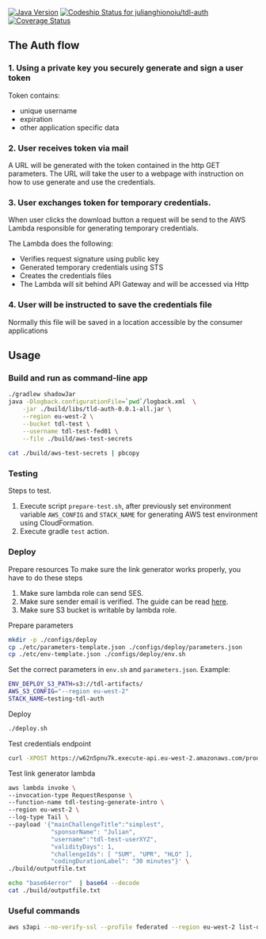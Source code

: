 [![Java Version](http://img.shields.io/badge/Java-1.8-blue.svg)](http://www.oracle.com/technetwork/java/javase/downloads/jdk8-downloads-2133151.html)
[![Codeship Status for julianghionoiu/tdl-auth](https://img.shields.io/codeship/b4770d30-2797-0135-63f7-5ee2fc56bc0c/master.svg)](https://codeship.com/projects/222984)
[![Coverage Status](https://coveralls.io/repos/github/julianghionoiu/tdl-auth/badge.svg?branch=master)](https://coveralls.io/github/julianghionoiu/tdl-auth?branch=master)

## The Auth flow

### 1. Using a private key you securely generate and sign a user token

Token contains:
- unique username
- expiration
- other application specific data
    
### 2. User receives token via mail
 
A URL will be generated with the token contained in the http GET parameters.
The URL will take the user to a webpage with instruction on how to use generate and use the credentials.

### 3. User exchanges token for temporary credentials.

When user clicks the download button a request will be send to the AWS Lambda responsible for generating temporary credentials.

The Lambda does the following:
  - Verifies request signature using public key
  - Generated temporary credentials using STS
  - Creates the credentials files
  - The Lambda will sit behind API Gateway and will be accessed via Http
  
### 4. User will be instructed to save the credentials file

Normally this file will be saved in a location accessible by the consumer applications

## Usage

### Build and run as command-line app
```bash
./gradlew shadowJar
java -Dlogback.configurationFile=`pwd`/logback.xml  \
    -jar ./build/libs/tld-auth-0.0.1-all.jar \
    --region eu-west-2 \
    --bucket tdl-test \
    --username tdl-test-fed01 \
    --file ./build/aws-test-secrets
    
cat ./build/aws-test-secrets | pbcopy
```

### Testing

Steps to test.
1. Execute script `prepare-test.sh`, after previously set environment variable `AWS_CONFIG` and `STACK_NAME` for generating AWS test environment using CloudFormation.
2. Execute gradle `test` action.

### Deploy

Prepare resources
To make sure the link generator works properly, you have to do these steps
1. Make sure lambda role can send SES.
2. Make sure sender email is verified. The guide can be read [here](http://docs.aws.amazon.com/ses/latest/DeveloperGuide/verify-email-addresses.html).
3. Make sure S3 bucket is writable by lambda role.

Prepare parameters
```bash
mkdir -p ./configs/deploy
cp ./etc/parameters-template.json ./configs/deploy/parameters.json
cp ./etc/env-template.json ./configs/deploy/env.sh
```

Set the correct parameters in `env.sh` and `parameters.json`. Example:
```bash
ENV_DEPLOY_S3_PATH=s3://tdl-artifacts/ 
AWS_S3_CONFIG="--region eu-west-2" 
STACK_NAME=testing-tdl-auth 
```

Deploy
```bash
./deploy.sh
```

Test credentials endpoint
```bash
curl -XPOST https://w62n5pnu7k.execute-api.eu-west-2.amazonaws.com/production/verify --data '{"username": "X", "token":"SGVsbG8gV29ybGQh"}'
```

Test link generator lambda
```bash
aws lambda invoke \
--invocation-type RequestResponse \
--function-name tdl-testing-generate-intro \
--region eu-west-2 \
--log-type Tail \
--payload '{"mainChallengeTitle":"simplest", 
            "sponsorName": "Julian", 
            "username":"tdl-test-userXYZ", 
            "validityDays": 1, 
            "challengeIds": [ "SUM", "UPR", "HLO" ],
            "codingDurationLabel": "30 minutes"}' \
./build/outputfile.txt 

echo "base64error"  | base64 --decode
cat ./build/outputfile.txt
```


### Useful commands


```bash
aws s3api --no-verify-ssl --profile federated --region eu-west-2 list-objects --bucket tdl-test  --prefix tdl-test-fed01
```